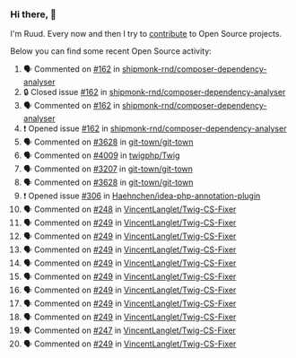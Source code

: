 ### Hi there, 👋

I'm Ruud. Every now and then I try to [contribute](https://github.com/pulls?q=+is%3Apr+author%3Aruudk+archived%3Afalse+is%3Apublic+) to Open Source projects.

Below you can find some recent Open Source activity:

<!--START_SECTION:activity-->
1. 🗣 Commented on [#162](https://github.com/shipmonk-rnd/composer-dependency-analyser/issues/162#issuecomment-2228103162) in [shipmonk-rnd/composer-dependency-analyser](https://github.com/shipmonk-rnd/composer-dependency-analyser)
2. 🔒 Closed issue [#162](https://github.com/shipmonk-rnd/composer-dependency-analyser/issues/162) in [shipmonk-rnd/composer-dependency-analyser](https://github.com/shipmonk-rnd/composer-dependency-analyser)
3. 🗣 Commented on [#162](https://github.com/shipmonk-rnd/composer-dependency-analyser/issues/162#issuecomment-2227936111) in [shipmonk-rnd/composer-dependency-analyser](https://github.com/shipmonk-rnd/composer-dependency-analyser)
4. ❗ Opened issue [#162](https://github.com/shipmonk-rnd/composer-dependency-analyser/issues/162) in [shipmonk-rnd/composer-dependency-analyser](https://github.com/shipmonk-rnd/composer-dependency-analyser)
5. 🗣 Commented on [#3628](https://github.com/git-town/git-town/issues/3628#issuecomment-2227792200) in [git-town/git-town](https://github.com/git-town/git-town)
6. 🗣 Commented on [#4009](https://github.com/twigphp/Twig/pull/4009#issuecomment-2226991624) in [twigphp/Twig](https://github.com/twigphp/Twig)
7. 🗣 Commented on [#3207](https://github.com/git-town/git-town/issues/3207#issuecomment-2226151685) in [git-town/git-town](https://github.com/git-town/git-town)
8. 🗣 Commented on [#3628](https://github.com/git-town/git-town/issues/3628#issuecomment-2225853695) in [git-town/git-town](https://github.com/git-town/git-town)
9. ❗ Opened issue [#306](https://github.com/Haehnchen/idea-php-annotation-plugin/issues/306) in [Haehnchen/idea-php-annotation-plugin](https://github.com/Haehnchen/idea-php-annotation-plugin)
10. 🗣 Commented on [#248](https://github.com/VincentLanglet/Twig-CS-Fixer/issues/248#issuecomment-2221267458) in [VincentLanglet/Twig-CS-Fixer](https://github.com/VincentLanglet/Twig-CS-Fixer)
11. 🗣 Commented on [#249](https://github.com/VincentLanglet/Twig-CS-Fixer/pull/249#issuecomment-2221263637) in [VincentLanglet/Twig-CS-Fixer](https://github.com/VincentLanglet/Twig-CS-Fixer)
12. 🗣 Commented on [#249](https://github.com/VincentLanglet/Twig-CS-Fixer/pull/249#issuecomment-2221251601) in [VincentLanglet/Twig-CS-Fixer](https://github.com/VincentLanglet/Twig-CS-Fixer)
13. 🗣 Commented on [#249](https://github.com/VincentLanglet/Twig-CS-Fixer/pull/249#issuecomment-2221159754) in [VincentLanglet/Twig-CS-Fixer](https://github.com/VincentLanglet/Twig-CS-Fixer)
14. 🗣 Commented on [#249](https://github.com/VincentLanglet/Twig-CS-Fixer/pull/249#issuecomment-2221153145) in [VincentLanglet/Twig-CS-Fixer](https://github.com/VincentLanglet/Twig-CS-Fixer)
15. 🗣 Commented on [#249](https://github.com/VincentLanglet/Twig-CS-Fixer/pull/249#issuecomment-2221083803) in [VincentLanglet/Twig-CS-Fixer](https://github.com/VincentLanglet/Twig-CS-Fixer)
16. 🗣 Commented on [#249](https://github.com/VincentLanglet/Twig-CS-Fixer/pull/249#issuecomment-2221081841) in [VincentLanglet/Twig-CS-Fixer](https://github.com/VincentLanglet/Twig-CS-Fixer)
17. 🗣 Commented on [#249](https://github.com/VincentLanglet/Twig-CS-Fixer/pull/249#issuecomment-2221066806) in [VincentLanglet/Twig-CS-Fixer](https://github.com/VincentLanglet/Twig-CS-Fixer)
18. 🗣 Commented on [#249](https://github.com/VincentLanglet/Twig-CS-Fixer/pull/249#issuecomment-2219963446) in [VincentLanglet/Twig-CS-Fixer](https://github.com/VincentLanglet/Twig-CS-Fixer)
19. 🗣 Commented on [#247](https://github.com/VincentLanglet/Twig-CS-Fixer/pull/247#issuecomment-2219761873) in [VincentLanglet/Twig-CS-Fixer](https://github.com/VincentLanglet/Twig-CS-Fixer)
20. 🗣 Commented on [#249](https://github.com/VincentLanglet/Twig-CS-Fixer/pull/249#issuecomment-2219758157) in [VincentLanglet/Twig-CS-Fixer](https://github.com/VincentLanglet/Twig-CS-Fixer)
<!--END_SECTION:activity-->
